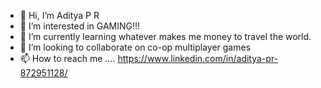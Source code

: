- 👋 Hi, I’m Aditya P R
- 👀 I’m interested in GAMING!!!
- 🌱 I’m currently learning whatever makes me money to travel the world.
- 💞️ I’m looking to collaborate on co-op multiplayer games
- 📫 How to reach me .... https://www.linkedin.com/in/aditya-pr-872951128/

<!---
adi4fab/adi4fab is a ✨ special ✨ repository because its `README.md` (this file) appears on your GitHub profile.
You can click the Preview link to take a look at your changes.
--->
